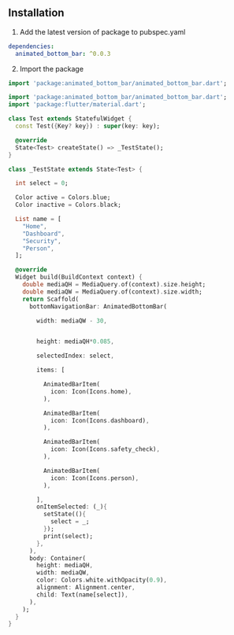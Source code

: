 <!-- 
This README describes the package. If you publish this package to pub.dev,
this README's contents appear on the landing page for your package.

For information about how to write a good package README, see the guide for
[writing package pages](https://dart.dev/guides/libraries/writing-package-pages). 

For general information about developing packages, see the Dart guide for
[creating packages](https://dart.dev/guides/libraries/create-library-packages)
and the Flutter guide for
[developing packages and plugins](https://flutter.dev/developing-packages). 
-->

## Installation

1. Add the latest version of package to pubspec.yaml

```yaml
dependencies:
  animated_bottom_bar: ^0.0.3
```

2. Import the package

```dart
import 'package:animated_bottom_bar/animated_bottom_bar.dart';
```



```dart
import 'package:animated_bottom_bar/animated_bottom_bar.dart';
import 'package:flutter/material.dart';

class Test extends StatefulWidget {
  const Test({Key? key}) : super(key: key);

  @override
  State<Test> createState() => _TestState();
}

class _TestState extends State<Test> {

  int select = 0;

  Color active = Colors.blue;
  Color inactive = Colors.black;

  List name = [
    "Home",
    "Dashboard",
    "Security",
    "Person",
  ];

  @override
  Widget build(BuildContext context) {
    double mediaQH = MediaQuery.of(context).size.height;
    double mediaQW = MediaQuery.of(context).size.width;
    return Scaffold(
      bottomNavigationBar: AnimatedBottomBar(

        width: mediaQW - 30,


        height: mediaQH*0.085,

        selectedIndex: select,

        items: [

          AnimatedBarItem(
            icon: Icon(Icons.home),
          ),

          AnimatedBarItem(
            icon: Icon(Icons.dashboard),
          ),

          AnimatedBarItem(
            icon: Icon(Icons.safety_check),
          ),

          AnimatedBarItem(
            icon: Icon(Icons.person),
          ),

        ],
        onItemSelected: (_){
          setState((){
            select = _;
          });
          print(select);
        },
      ),
      body: Container(
        height: mediaQH,
        width: mediaQW,
        color: Colors.white.withOpacity(0.9),
        alignment: Alignment.center,
        child: Text(name[select]),
      ),
    );
  }
}
```

